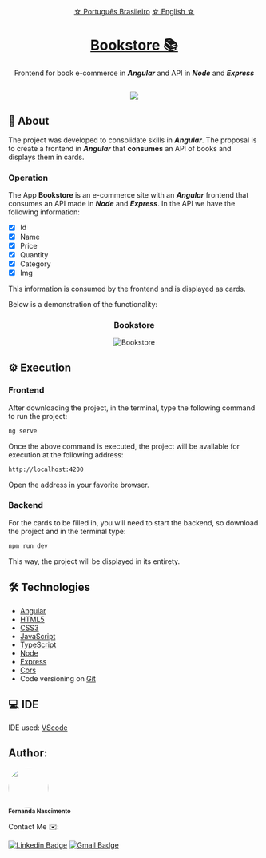 <p align="center">
    <a href="https://github.com/Fernanda1701/e-commerce-bookstore-angular/blob/main/README.md">☆ Português Brasileiro</a>
    <a href="https://github.com/Fernanda1701/e-commerce-bookstore-angular/blob/main/README.eng.md">☆ English ☆</a> 
</p>


<h1 align="center">
    <a href="https://github.com/Fernanda1701/e-commerce-bookstore-angular">Bookstore 📚</a>
</h1>
<p align="center">Frontend for book e-commerce in <b><i>Angular</b></i> and API in <b><i>Node</b></i> and <b><i>Express</b></i></p>

<h2 align="center">
<img src="https://img.shields.io/static/v1?label=Status:&message=Complete ✅&color=32CD32&style=for-the-badge&logo=ghost"/>
</h2>


## 💎 About

The project was developed to consolidate skills in <b><i>Angular</b></i>. The proposal is to create a frontend in <b><i>Angular</b></i> that <b>consumes</b> an API 
of books and displays them in cards.

<h3>Operation</h3>

The App <b>Bookstore</b> is an e-commerce site with an <b><i>Angular</b></i> frontend that consumes an API made in <b><i>Node</b></i> and <b><i>Express</b></i>. 
In the API we have the following information:

- [x] Id
- [x] Name
- [x] Price 
- [x] Quantity
- [x] Category
- [x] Img

This information is consumed by the frontend and is displayed as cards.

Below is a demonstration of the functionality:

<h3 align="center">Bookstore</h3>

<p align="center">
  <img alt="Bookstore" title="bookstore" src="./README/bookstore.gif" />
</p>

## ⚙️ Execution

### Frontend

After downloading the project, in the terminal, type the following command to run the project:

```bash
ng serve
```

Once the above command is executed, the project will be available for execution at the following address:

```bash
http://localhost:4200
```
Open the address in your favorite browser.

### Backend

For the cards to be filled in, you will need to start the backend, so download the project and in the terminal type:

```bash
npm run dev
```

This way, the project will be displayed in its entirety.

## 🛠 Technologies
 
- [Angular](https://angular.io/)
- [HTML5](https://developer.mozilla.org/en-US/docs/Glossary/HTML5)
- [CSS3](https://devdocs.io/css/)
- [JavaScript](https://developer.mozilla.org/pt-BR/docs/Web/JavaScript)
- [TypeScript](https://www.typescriptlang.org/)
- [Node](https://nodejs.org/en/)
- [Express](https://expressjs.com/pt-br/)
- [Cors](https://developer.mozilla.org/pt-BR/docs/Web/HTTP/CORS)
- Code versioning on [Git](https://git-scm.com/)

## 💻 IDE

IDE used: [VScode](https://code.visualstudio.com/)

## Author:

<a href="https://github.com/Fernanda1701">
 <img style="border-radius: 50%;" src="https://avatars.githubusercontent.com/Fernanda1701" width="80px;" alt=""/>
 <br />
 <sub><b>Fernanda Nascimento</b></sub></a> <a href="https://github.com/Fernanda1701"></a>

Contact Me ✉️:

[![Linkedin Badge](https://img.shields.io/badge/-Fernanda-blue??style=plastic&logo=Linkedin&logoColor=white&link=https://www.linkedin.com/in/fnasci/)](https://www.linkedin.com/in/fnasci/)
[![Gmail Badge](https://img.shields.io/badge/-fnasci.1701@gmail.com-c14438?style=plastic&logo=Gmail&logoColor=white&link=mailto:fnasci.1701@gmail.com)](mailto:fnasci.1701@gmail.com)
